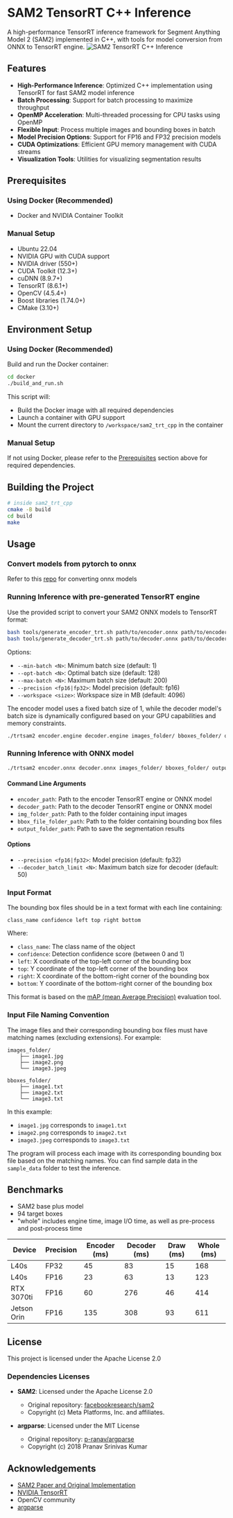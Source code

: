 # SAM2 TensorRT C++ Inference

A high-performance TensorRT inference framework for Segment Anything Model 2 (SAM2) implemented in C++, with tools for model conversion from ONNX to TensorRT engine.
![SAM2 TensorRT C++ Inference](assets/thumbnail.jpg)

## Features

- **High-Performance Inference**: Optimized C++ implementation using TensorRT for fast SAM2 model inference
- **Batch Processing**: Support for batch processing to maximize throughput
- **OpenMP Acceleration**: Multi-threaded processing for CPU tasks using OpenMP
- **Flexible Input**: Process multiple images and bounding boxes in batch
- **Model Precision Options**: Support for FP16 and FP32 precision models
- **CUDA Optimizations**: Efficient GPU memory management with CUDA streams
- **Visualization Tools**: Utilities for visualizing segmentation results

## Prerequisites

### Using Docker (Recommended)
- Docker and NVIDIA Container Toolkit

### Manual Setup
- Ubuntu 22.04
- NVIDIA GPU with CUDA support
- NVIDIA driver (550+)
- CUDA Toolkit (12.3+)
- cuDNN (8.9.7+)
- TensorRT (8.6.1+)
- OpenCV (4.5.4+)
- Boost libraries (1.74.0+)
- CMake (3.10+)

## Environment Setup

### Using Docker (Recommended)

Build and run the Docker container:
```bash
cd docker
./build_and_run.sh
```

This script will:
- Build the Docker image with all required dependencies
- Launch a container with GPU support
- Mount the current directory to `/workspace/sam2_trt_cpp` in the container

### Manual Setup

If not using Docker, please refer to the [Prerequisites](#prerequisites) section above for required dependencies.

## Building the Project

```bash
# inside sam2_trt_cpp
cmake -B build
cd build
make
```

## Usage

### Convert models from pytorch to onnx

Refer to this [repo](https://github.com/tier4/sam2_pytorch2onnx) for converting onnx models

### Running Inference with pre-generated TensorRT engine

Use the provided script to convert your SAM2 ONNX models to TensorRT format:

```bash
bash tools/generate_encoder_trt.sh path/to/encoder.onnx path/to/encoder.engine [options]
bash tools/generate_decoder_trt.sh path/to/decoder.onnx path/to/decoder.engine [options]
```

Options:
- `--min-batch <N>`: Minimum batch size (default: 1)
- `--opt-batch <N>`: Optimal batch size (default: 128)
- `--max-batch <N>`: Maximum batch size (default: 200)
- `--precision <fp16|fp32>`: Model precision (default: fp16)
- `--workspace <size>`: Workspace size in MB (default: 4096)

The encoder model uses a fixed batch size of 1, while the decoder model's batch size is dynamically configured based on your GPU capabilities and memory constraints.

```bash
./trtsam2 encoder.engine decoder.engine images_folder/ bboxes_folder/ output_folder/ [options]
```

### Running Inference with ONNX model

```bash
./trtsam2 encoder.onnx decoder.onnx images_folder/ bboxes_folder/ output_folder/ [options]
```

#### Command Line Arguments

- `encoder_path`: Path to the encoder TensorRT engine or ONNX model
- `decoder_path`: Path to the decoder TensorRT engine or ONNX model
- `img_folder_path`: Path to the folder containing input images
- `bbox_file_folder_path`: Path to the folder containing bounding box files
- `output_folder_path`: Path to save the segmentation results

#### Options

- `--precision <fp16|fp32>`: Model precision (default: fp32)
- `--decoder_batch_limit <N>`: Maximum batch size for decoder (default: 50)

### Input Format

The bounding box files should be in a text format with each line containing:
```
class_name confidence left top right bottom
```

Where:
- `class_name`: The class name of the object
- `confidence`: Detection confidence score (between 0 and 1)
- `left`: X coordinate of the top-left corner of the bounding box
- `top`: Y coordinate of the top-left corner of the bounding box
- `right`: X coordinate of the bottom-right corner of the bounding box
- `bottom`: Y coordinate of the bottom-right corner of the bounding box

This format is based on the [mAP (mean Average Precision)](https://github.com/Cartucho/mAP) evaluation tool.

### Input File Naming Convention

The image files and their corresponding bounding box files must have matching names (excluding extensions). For example:

```
images_folder/
    ├── image1.jpg
    ├── image2.png
    └── image3.jpeg

bboxes_folder/
    ├── image1.txt
    ├── image2.txt
    └── image3.txt
```

In this example:
- `image1.jpg` corresponds to `image1.txt`
- `image2.png` corresponds to `image2.txt`
- `image3.jpeg` corresponds to `image3.txt`

The program will process each image with its corresponding bounding box file based on the matching names. You can find sample data in the `sample_data` folder to test the inference.

## Benchmarks
- SAM2 base plus model
- 94 target boxes
- "whole" includes engine time, image I/O time, as well as pre-process and post-process time

| Device | Precision | Encoder (ms) | Decoder (ms) | Draw (ms) | Whole (ms) |
|--------|-----------|------------|--------------|--------------|------------|
| L40s | FP32 | 45 | 83 | 15 | 168 |
| L40s | FP16 | 23 | 63 | 13 | 123 |
| RTX 3070ti | FP16 | 60 | 276 | 46 | 414 |
| Jetson Orin | FP16 | 135 | 308 | 93 | 611 |


## License

This project is licensed under the Apache License 2.0

### Dependencies Licenses

- **SAM2**: Licensed under the Apache License 2.0
  - Original repository: [facebookresearch/sam2](https://github.com/facebookresearch/sam2)
  - Copyright (c) Meta Platforms, Inc. and affiliates.

- **argparse**: Licensed under the MIT License
  - Original repository: [p-ranav/argparse](https://github.com/p-ranav/argparse)
  - Copyright (c) 2018 Pranav Srinivas Kumar

## Acknowledgements

- [SAM2 Paper and Original Implementation](https://github.com/facebookresearch/sam2)
- [NVIDIA TensorRT](https://developer.nvidia.com/tensorrt)
- OpenCV community
- [argparse](https://github.com/p-ranav/argparse)
